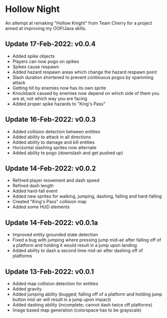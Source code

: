 # Hollow Night

An attempt at remaking "Hollow Knight" from Team Cherry for a project aimed at improving my OOP/Java skills.

## Update 17-Feb-2022: v0.0.4
* Added spike objects
* Players can now pogo on spikes
* Spikes cause respawn
* Added hazard respawn areas which change the hazard respawn point
* Slash duration shortened to prevent continuous pogos by spamming attack
* Getting hit by enemies now has its own sprite
* Knockback caused by enemies now depend on which side of them you are at, not which way you are facing
* Added proper spike hazards to "King's Pass"

## Update 16-Feb-2022: v0.0.3
* Added collision detection between entities
* Added ability to attack in all directions
* Added ability to damage and kill entities
* Horizontal slashing sprites now alternate
* Added ability to pogo (downslash and get pushed up)

## Update 14-Feb-2022: v0.0.2
* Refined player movement and dash speed
* Refined dash length
* Added hard-fall event
* Added new sprites for walking, jumping, dashing, falling and hard-falling
* Created "King's Pass" collision map
* Added some HUD elements

## Update 14-Feb-2022: v0.0.1a
* Improved entity grounded state detection
* Fixed a bug with jumping where pressing jump mid-air after falling off of a platform and holding it would result in a jump upon landing
* Added ability to dash a second time mid-air after dashing off of platforms

## Update 13-Feb-2022: v0.0.1
* Added map collision detection for entities
* Added gravity
* Added jumping ability (bugged; falling off of a platform and holding jump button mid-air will result in a jump upon impact)
* Added dashing ability (incomplete; cannot dash twice off platforms)
* Image based map generation (colorspace has to be grayscale)
